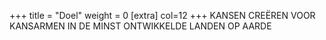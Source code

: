 +++
title = "Doel"
weight = 0
[extra]
col=12
+++
KANSEN CREËREN VOOR KANSARMEN IN DE MINST ONTWIKKELDE LANDEN OP AARDE




